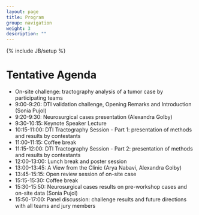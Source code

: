 ```yaml
---
layout: page
title: Program
group: navigation
weight: 3
description: ""
---
```

{% include JB/setup %}
# Tentative Agenda
*  On-site challenge: tractography analysis of a tumor case by participating teams
*  9:00-9:20: DTI validation challenge, Opening Remarks and Introduction (Sonia Pujol)
*  9:20-9:30: Neurosurgical cases presentation (Alexandra Golby)
*  9:30-10:15: Keynote Speaker Lecture 
*  10:15-11:00: DTI Tractography Session  - Part 1: presentation of methods and results by contestants
*  11:00-11:15: Coffee break
*  11:15-12:00: DTI Tractography Session  - Part 2: presentation of methods and results by contestants
*  12:00-13:00: Lunch break and poster session
*  13:00-13:45: A View from the Clinic (Arya Nabavi, Alexandra Golby)
*  13:45-15:15: Open review session of on-site case 
*  15:15-15:30: Coffee break 
*  15:30-15:50: Neurosurgical cases results on pre-workshop cases and on-site data (Sonia Pujol)
*  15:50-17:00: Panel discussion: challenge results and future directions with all teams and jury members 


